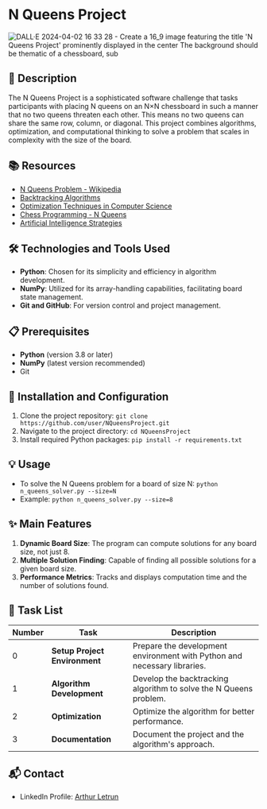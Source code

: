 # N Queens Project

![DALL·E 2024-04-02 16 33 28 - Create a 16_9 image featuring the title 'N Queens Project' prominently displayed in the center  The background should be thematic of a chessboard, sub](https://github.com/Nimrod02/holbertonschool-interview/assets/86027619/37d69bc7-1fa6-4182-96eb-7443b0a0c31c)

## 📝 Description
The N Queens Project is a sophisticated software challenge that tasks participants with placing N queens on an N×N chessboard in such a manner that no two queens threaten each other. This means no two queens can share the same row, column, or diagonal. This project combines algorithms, optimization, and computational thinking to solve a problem that scales in complexity with the size of the board.

## 📚 Resources
- [N Queens Problem - Wikipedia](https://en.wikipedia.org/wiki/Eight_queens_puzzle)
- [Backtracking Algorithms](https://www.geeksforgeeks.org/backtracking-algorithms/)
- [Optimization Techniques in Computer Science](https://www.sciencedirect.com/topics/computer-science/optimization-technique)
- [Chess Programming - N Queens](https://www.chessprogramming.org/N_Queens)
- [Artificial Intelligence Strategies](https://www.coursera.org/learn/artificial-intelligence)

## 🛠️ Technologies and Tools Used
- **Python**: Chosen for its simplicity and efficiency in algorithm development.
- **NumPy**: Utilized for its array-handling capabilities, facilitating board state management.
- **Git and GitHub**: For version control and project management.

## 📋 Prerequisites
- **Python** (version 3.8 or later)
- **NumPy** (latest version recommended)
- Git

## 🚀 Installation and Configuration
1. Clone the project repository: `git clone https://github.com/user/NQueensProject.git`
2. Navigate to the project directory: `cd NQueensProject`
3. Install required Python packages: `pip install -r requirements.txt`

## 💡 Usage
- To solve the N Queens problem for a board of size N: `python n_queens_solver.py --size=N`
- Example: `python n_queens_solver.py --size=8`

## ✨ Main Features
1. **Dynamic Board Size**: The program can compute solutions for any board size, not just 8.
2. **Multiple Solution Finding**: Capable of finding all possible solutions for a given board size.
3. **Performance Metrics**: Tracks and displays computation time and the number of solutions found.

## 📝 Task List
| Number | Task                   | Description                                                                     |
| ------ | ---------------------- | ------------------------------------------------------------------------------- |
| 0      | **Setup Project Environment** | Prepare the development environment with Python and necessary libraries. |
| 1      | **Algorithm Development** | Develop the backtracking algorithm to solve the N Queens problem. |
| 2      | **Optimization** | Optimize the algorithm for better performance. |
| 3      | **Documentation** | Document the project and the algorithm's approach. |

## 📬 Contact
- LinkedIn Profile: [Arthur Letrun](https://www.linkedin.com/in/arthur-letrun/)

